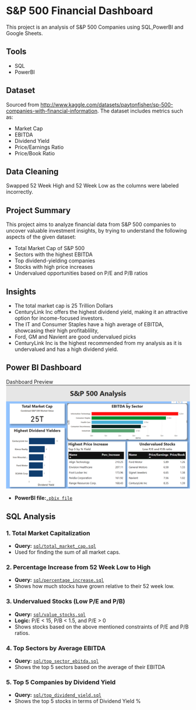 # S&P 500 Financial Dashboard

This project is an analysis of S&P 500 Companies using SQL,PowerBI and Google Sheets.

## Tools
- SQL
- PowerBI

## Dataset
Sourced from http://www.kaggle.com/datasets/paytonfisher/sp-500-companies-with-financial-information. The dataset includes metrics such as:
- Market Cap
- EBITDA
- Dividend Yield
- Price/Earnings Ratio
- Price/Book Ratio

## Data Cleaning
 Swapped 52 Week High and 52 Week Low as the columns were labeled incorrectly.

## Project Summary

This project aims to analyze financial data from S&P 500 companies to uncover valuable investment insights, by trying to understand the following aspects of the given dataset:

- Total Market Cap of S&P 500
- Sectors with the highest EBITDA
- Top dividend-yielding companies
- Stocks with high price increases
- Undervalued opportunities based on P/E and P/B ratios

## Insights

- The total market cap is 25 Trillion Dollars
- CenturyLink Inc offers the highest dividend yield, making it an attractive option for income-focused investors.
- The IT and Consumer Staples have a high average of EBITDA, showcasing their high profitablility,
- Ford, GM and Navient are good undervalued picks
- CenturyLink Inc is the highest recommended from my analysis as it is undervalued and has a high dividend yield.


## Power BI Dashboard

Dashboard Preview
![Power BI Dashboard](powerbi/dashboard_preview.png)

- **PowerBI file:**[`.pbix file`](powerbi/sp_500_analysis.pbix)

## SQL Analysis

### 1. Total Market Capitalization
- **Query:** [`sql/total_market_cap.sql`](sql/total_market_cap.sql)
- Used for finding the sum of all market caps.



### 2. Percentage Increase from 52 Week Low to High
- **Query:** [`sql/percentage_increase.sql`](sql/percentage_increase.sql)
- Shows how much stocks have grown relative to their 52 week low.



### 3. Undervalued Stocks (Low P/E and P/B)
- **Query:** [`sql/value_stocks.sql`](sql/value_stocks.sql)  
- **Logic:** P/E < 15, P/B < 1.5, and P/E > 0
- Shows stocks based on the above mentioned constraints of P/E and P/B ratios.


### 4. Top Sectors by Average EBITDA
- **Query:** [`sql/top_sector_ebitda.sql`](sql/top_sector_ebitda.sql)
- Shows the top 5 sectors based on the average of their EBITDA


### 5. Top 5 Companies by Dividend Yield
- **Query:** [`sql/top_dividend_yield.sql`](sql/top_dividend_yield.sql)
- Shows the top 5 stocks in terms of Dividend Yield %

  

